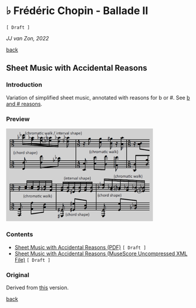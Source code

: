 ♭ Frédéric Chopin - Ballade Ⅱ
==============================

`[ Draft ]`

*JJ van Zon, 2022*

[back](../README.md)

Sheet Music with Accidental Reasons
-----------------------------------

### Introduction

Variation of simplified sheet music, annotated with reasons for b or #. See [b and # reasons](https://jjvanzon.github.io/Piano-Playing-Docs/methods/sheet-music-simplification.html#b-and--reasons).

### Preview

<img src="chopin-ballade-2-sheet-music-with-accidental-reasons-preview.png" width="400" />

### Contents

- [Sheet Music with Accidental Reasons (PDF)](chopin-ballade-2-sheet-music-with-accidental-reasons.pdf) `[ Draft ]`
- [Sheet Music with Accidental Reasons (MuseScore Uncompressed XML File)](chopin-ballade-2-sheet-music-with-accidental-reasons.mscx) `[ Draft ]`

### Original

Derived from [this](https://jjvanzon.github.io/Piano-Playing-Docs/chopin-ballade-2/sheet-music/README.html) version.

[back](../README.md)
